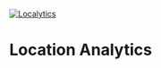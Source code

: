 [![Localytics](https://github.com/devmachtech/LocationAnalytics/actions/workflows/ci.yaml/badge.svg)](https://github.com/devmachtech/LocationAnalytics/actions/workflows/ci.yaml)

# Location Analytics
